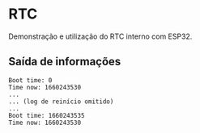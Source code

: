 # RTC
Demonstração e utilização do RTC interno com ESP32.

## Saída de informações
```
Boot time: 0
Time now: 1660243530
...
... (log de reinício omitido)
...
Boot time: 1660243535
Time now: 1660243530
```